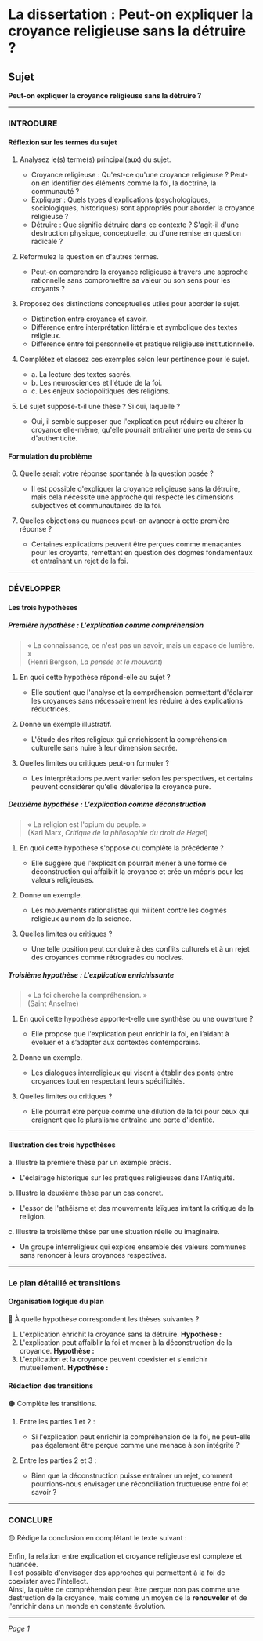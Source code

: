 # La dissertation : Peut-on expliquer la croyance religieuse sans la détruire ?

## Sujet
**Peut-on expliquer la croyance religieuse sans la détruire ?**

---

### INTRODUIRE

#### Réflexion sur les termes du sujet

1. Analysez le(s) terme(s) principal(aux) du sujet.
   - Croyance religieuse : Qu'est-ce qu'une croyance religieuse ? Peut-on en identifier des éléments comme la foi, la doctrine, la communauté ?
   - Expliquer : Quels types d'explications (psychologiques, sociologiques, historiques) sont appropriés pour aborder la croyance religieuse ?
   - Détruire : Que signifie détruire dans ce contexte ? S'agit-il d'une destruction physique, conceptuelle, ou d'une remise en question radicale ?
   
2. Reformulez la question en d'autres termes.
   - Peut-on comprendre la croyance religieuse à travers une approche rationnelle sans compromettre sa valeur ou son sens pour les croyants ?
   
3. Proposez des distinctions conceptuelles utiles pour aborder le sujet.
   - Distinction entre croyance et savoir.
   - Différence entre interprétation littérale et symbolique des textes religieux.
   - Différence entre foi personnelle et pratique religieuse institutionnelle.

4. Complétez et classez ces exemples selon leur pertinence pour le sujet.
   - a. La lecture des textes sacrés.
   - b. Les neurosciences et l'étude de la foi.
   - c. Les enjeux sociopolitiques des religions.

5. Le sujet suppose-t-il une thèse ? Si oui, laquelle ?
   - Oui, il semble supposer que l'explication peut réduire ou altérer la croyance elle-même, qu'elle pourrait entraîner une perte de sens ou d'authenticité.

#### Formulation du problème

6. Quelle serait votre réponse spontanée à la question posée ?
   - Il est possible d'expliquer la croyance religieuse sans la détruire, mais cela nécessite une approche qui respecte les dimensions subjectives et communautaires de la foi.

7. Quelles objections ou nuances peut-on avancer à cette première réponse ?
   - Certaines explications peuvent être perçues comme menaçantes pour les croyants, remettant en question des dogmes fondamentaux et entraînant un rejet de la foi.

---

### DÉVELOPPER

#### Les trois hypothèses

##### Première hypothèse : L'explication comme compréhension

> « La connaissance, ce n'est pas un savoir, mais un espace de lumière. »  
> (Henri Bergson, *La pensée et le mouvant*)

1. En quoi cette hypothèse répond-elle au sujet ?
   - Elle soutient que l'analyse et la compréhension permettent d'éclairer les croyances sans nécessairement les réduire à des explications réductrices.
   
2. Donne un exemple illustratif.
   - L'étude des rites religieux qui enrichissent la compréhension culturelle sans nuire à leur dimension sacrée.
   
3. Quelles limites ou critiques peut-on formuler ?
   - Les interprétations peuvent varier selon les perspectives, et certains peuvent considérer qu'elle dévalorise la croyance pure.

##### Deuxième hypothèse : L'explication comme déconstruction

> « La religion est l'opium du peuple. »  
> (Karl Marx, *Critique de la philosophie du droit de Hegel*)

1. En quoi cette hypothèse s'oppose ou complète la précédente ?
   - Elle suggère que l'explication pourrait mener à une forme de déconstruction qui affaiblit la croyance et crée un mépris pour les valeurs religieuses.

2. Donne un exemple.
   - Les mouvements rationalistes qui militent contre les dogmes religieux au nom de la science.

3. Quelles limites ou critiques ?
   - Une telle position peut conduire à des conflits culturels et à un rejet des croyances comme rétrogrades ou nocives.

##### Troisième hypothèse : L'explication enrichissante

> « La foi cherche la compréhension. »  
> (Saint Anselme)

1. En quoi cette hypothèse apporte-t-elle une synthèse ou une ouverture ?
   - Elle propose que l'explication peut enrichir la foi, en l’aidant à évoluer et à s’adapter aux contextes contemporains.

2. Donne un exemple.
   - Les dialogues interreligieux qui visent à établir des ponts entre croyances tout en respectant leurs spécificités.

3. Quelles limites ou critiques ?
   - Elle pourrait être perçue comme une dilution de la foi pour ceux qui craignent que le pluralisme entraîne une perte d'identité.

---

#### Illustration des trois hypothèses

a. Illustre la première thèse par un exemple précis.
   - L'éclairage historique sur les pratiques religieuses dans l'Antiquité.

b. Illustre la deuxième thèse par un cas concret.
   - L'essor de l'athéisme et des mouvements laïques imitant la critique de la religion.

c. Illustre la troisième thèse par une situation réelle ou imaginaire.
   - Un groupe interreligieux qui explore ensemble des valeurs communes sans renoncer à leurs croyances respectives.

---

### Le plan détaillé et transitions

#### Organisation logique du plan

🔴 À quelle hypothèse correspondent les thèses suivantes ?

1. L'explication enrichit la croyance sans la détruire. **Hypothèse :**
2. L'explication peut affaiblir la foi et mener à la déconstruction de la croyance. **Hypothèse :**
3. L'explication et la croyance peuvent coexister et s'enrichir mutuellement. **Hypothèse :**

#### Rédaction des transitions

🟠 Complète les transitions.

1. Entre les parties 1 et 2 :  
   - Si l'explication peut enrichir la compréhension de la foi, ne peut-elle pas également être perçue comme une menace à son intégrité ?
   
2. Entre les parties 2 et 3 :  
   - Bien que la déconstruction puisse entraîner un rejet, comment pourrions-nous envisager une réconciliation fructueuse entre foi et savoir ?

---

### CONCLURE

🟡 Rédige la conclusion en complétant le texte suivant :

Enfin, la relation entre explication et croyance religieuse est complexe et nuancée.  
Il est possible d'envisager des approches qui permettent à la foi de coexister avec l'intellect.  
Ainsi, la quête de compréhension peut être perçue non pas comme une destruction de la croyance, mais comme un moyen de la **renouveler** et de l'enrichir dans un monde en constante évolution.

--- 

*Page 1*
